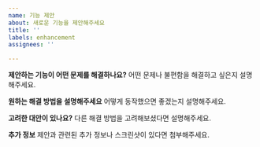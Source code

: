 ```yaml
---
name: 기능 제안
about: 새로운 기능을 제안해주세요
title: ''
labels: enhancement
assignees: ''

---
```


**제안하는 기능이 어떤 문제를 해결하나요?**
어떤 문제나 불편함을 해결하고 싶은지 설명해주세요.

**원하는 해결 방법을 설명해주세요**
어떻게 동작했으면 좋겠는지 설명해주세요.

**고려한 대안이 있나요?**
다른 해결 방법을 고려해보셨다면 설명해주세요.

**추가 정보**
제안과 관련된 추가 정보나 스크린샷이 있다면 첨부해주세요. 